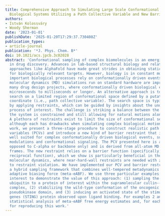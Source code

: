 ```yaml
---
title: Comprehensive Approach to Simulating Large Scale Conformational Changes in
  Biological Systems Utilizing a Path Collective Variable and New Barrier Restraint
authors:
- István Kolossváry
- Woody Sherman
date: '2023-01-01'
publishDate: '2025-01-20T17:29:37.730408Z'
publication_types:
- article-journal
publication: '*J. Phys. Chem. B*'
doi: 10.1021/acs.jpcb.3c02028
abstract: 'Conformational sampling of complex biomolecules is an emerging frontier
  in drug discovery. Advances in lab-based structural biology and related computational
  approaches like AlphaFold have made great strides in obtaining static protein structures
  for biologically relevant targets. However, biology is in constant motion, and many
  important biological processes rely on conformationally driven events. Conventional
  molecular dynamics (MD) simulations run on standard hardware are impractical for
  many drug design projects, where conformationally driven biological events can take
  microseconds to milliseconds or longer. An alternative approach is to focus the
  search on a limited region of conformational space defined by a putative reaction
  coordinate (i.e., path collective variable). The search space is typically limited
  by applying restraints, which can be guided by insights about the underlying biological
  process of interest. The challenge is striking a balance between the degree to which
  the system is constrained and still allowing for natural motions along the path.
  A plethora of restraints exist to limit the size of conformational search space,
  although each has drawbacks when simulating complex biological motions. In this
  work, we present a three-stage procedure to construct realistic path collective
  variables (PCVs) and introduce a new kind of barrier restraint that is particularly
  well suited for complex conformationally driven biological events, such as allosteric
  modulations and conformational signaling. The PCV presented here is all-atom (as
  opposed to C-alpha or backbone only) and is derived from all-atom MD trajectory
  frames. The new restraint relies on a barrier function (specifically, the scaled
  reciprocal function), which we show is particularly beneficial in the context of
  molecular dynamics, where near-hard-wall restraints are needed with zero tolerance
  to restraint violation. We have implemented our PCV and barrier restraint within
  a hybrid sampling framework that combines well-tempered metadynamics and extended-Lagrangian
  adaptive biasing force (meta-eABF). We use three particular examples of high pharmaceutical
  interest to demonstrate the value of this approach: (1) sampling the distance from
  ubiquitin to a protein of interest within the supramolecular cullin--RING ligase
  complex, (2) stabilizing the wild-type conformation of the oncogenic mutant JAK2-V617F
  pseudokinase domain, and (3) inducing an activated state of the stimulator of interferon
  genes (STING) protein observed upon ligand binding. For examples 2 and 3, we present
  statistical analysis of meta-eABF free energy estimates and, for each case, code
  for reproducing this work.'
---
```

